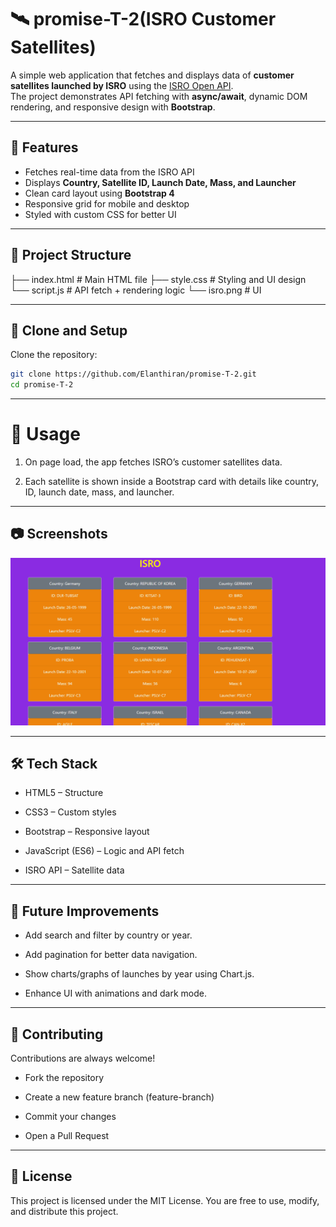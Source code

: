 # 🛰️ promise-T-2(ISRO Customer Satellites)

A simple web application that fetches and displays data of **customer satellites launched by ISRO** using the [ISRO Open API](https://isro.vercel.app/).  
The project demonstrates API fetching with **async/await**, dynamic DOM rendering, and responsive design with **Bootstrap**.

---

## 🚀 Features
- Fetches real-time data from the ISRO API  
- Displays **Country, Satellite ID, Launch Date, Mass, and Launcher**  
- Clean card layout using **Bootstrap 4**  
- Responsive grid for mobile and desktop  
- Styled with custom CSS for better UI  

---

## 📂 Project Structure
├── index.html # Main HTML file
├── style.css # Styling and UI design
└── script.js # API fetch + rendering logic
└── isro.png # UI


---

 ## 🔧 Clone and Setup
 Clone the repository:
   ```bash
   git clone https://github.com/Elanthiran/promise-T-2.git
   cd promise-T-2
   ```
---

# 📌 Usage

1. On page load, the app fetches ISRO’s customer satellites data.

2. Each satellite is shown inside a Bootstrap card with details like country, ID, launch date, mass, and launcher.

---

## 📷 Screenshots

![promise-T-2](./isro.png)

---

## 🛠️ Tech Stack

- HTML5 – Structure

- CSS3 – Custom styles

- Bootstrap  – Responsive layout

- JavaScript (ES6) – Logic and API fetch

- ISRO API – Satellite data

---

## 🔮 Future Improvements

- Add search and filter by country or year.

- Add pagination for better data navigation.

- Show charts/graphs of launches by year using Chart.js.

- Enhance UI with animations and dark mode.

---

## 🤝 Contributing

Contributions are always welcome!

- Fork the repository

- Create a new feature branch (feature-branch)

- Commit your changes

- Open a Pull Request

---

## 📜 License

This project is licensed under the MIT License.
You are free to use, modify, and distribute this project.
